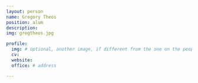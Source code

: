 ```yaml
---
layout: person
name: Gregory Theos
position: alum
description:
img: gregtheos.jpg

profile:
  img: # optional, another image, if different from the one on the people page
  cv:
  website:
  office: # address

---
```

